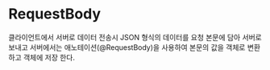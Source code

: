# RequestBody
클라이언트에서 서버로 데이터 전송시 JSON 형식의 데이터를 요청 본문에 담아 서버로 보내고 서버에서는 애노테이션(@RequestBody)을 사용하여 본문의 값을 객체로 변환 하고 객체에 저장 한다.


